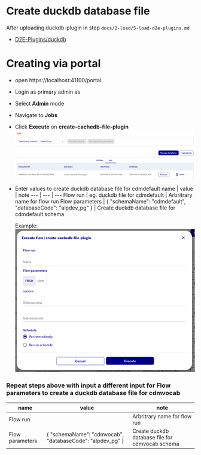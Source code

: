 # Create duckdb database file

After uploading duckdb-plugin in step `docs/2-load/5-load-d2e-plugins.md`

- [D2E-Plugins/duckdb](https://github.com/alp-os/d2e-plugins/tree/main/cachedb)

<h1 id="gui">Creating via portal</h1>

- open https://localhost:41100/portal
- Login as primary admin as
- Select **Admin** mode
- Navigate to **Jobs**
- Click **Execute** on **create-cachedb-file-plugin**
  ![Execeute Duckdb Job](../images/duckdb/ExecuteDuckdbJob.png)

- Enter values to create duckdb database file for cdmdefault
  name | value | note
  --- | --- | ---
  Flow run | eg. duckdb file for cdmdefault | Arbritrary name for flow run
  Flow parameters | { "schemaName": "cdmdefault", "databaseCode": "alpdev_pg" } | Create duckdb database file for cdmdefault schema

  Example:
  ![Duckdb Flow Input](../images/duckdb/DuckdbFlowInput.png)

### Repeat steps above with input a different input for **Flow parameters** to create a duckdb database file for cdmvocab

| name            | value                                                     | note                                            |
| --------------- | --------------------------------------------------------- | ----------------------------------------------- |
| Flow run        |                                                           | Arbritrary name for flow run                    |
| Flow parameters | { "schemaName": "cdmvocab", "databaseCode": "alpdev_pg" } | Create duckdb database file for cdmvocab schema |
